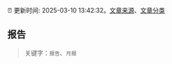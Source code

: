 :alarm_clock: 更新时间: 2025-03-10 13:42:32。[文章来源](/README.md)、[文章分类](/TAGS.md)

## 报告


> 关键字：`报告`、`月报`



